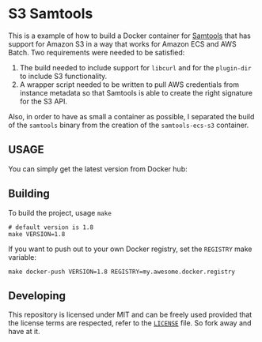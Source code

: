 # S3 Samtools

This is a example of how to build a Docker container for [Samtools](http://www.htslib.org) that has support for Amazon S3 in a way that works for Amazon ECS and AWS Batch. Two requirements were needed to be satisfied:


1. The build needed to include support for `libcurl` and for the `plugin-dir` to include S3 functionality.
2. A wrapper script needed to be written to pull AWS credentials from instance metadata so that Samtools is able to create the right signature for the S3 API.


Also, in order to have as small a container as possible, I separated the build of the `samtools` binary from the creation of the `samtools-ecs-s3` container.

## USAGE

You can simply get the latest version from Docker hub:

## Building

To build the project, usage `make`

```shell
# default version is 1.8
make VERSION=1.8
```

If you want to push out to your own Docker registry, set the `REGISTRY` make variable:

```shell
make docker-push VERSION=1.8 REGISTRY=my.awesome.docker.registry
```

## Developing

This repository is licensed under MIT and can be freely used provided that the license terms are respected, refer to the [`LICENSE`](./LICENSE) file. So fork away and have at it.
